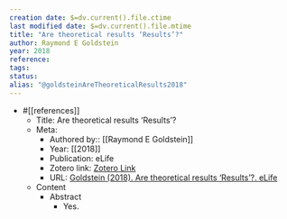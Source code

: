 ```yaml
---
creation date: $=dv.current().file.ctime
last modified date: $=dv.current().file.mtime
title: "Are theoretical results ‘Results’?"
author: Raymond E Goldstein
year: 2018
reference: 
tags: 
status: 
alias: "@goldsteinAreTheoreticalResults2018"
---
```

-   #[[references]]
    -   Title: Are theoretical results ‘Results’?
    -   Meta:
        -   Authored by:: [[Raymond E Goldstein]]
        -   Year: [[2018]]
        -   Publication: eLife
        -   Zotero link: [Zotero Link](zotero://select/items/7_6CMZIPYJ)
        -   URL: [Goldstein (2018). Are theoretical results ‘Results’?. eLife](https://doi.org/10.7554/eLife.40018)
    -   Content
        -   Abstract
            -   Yes.